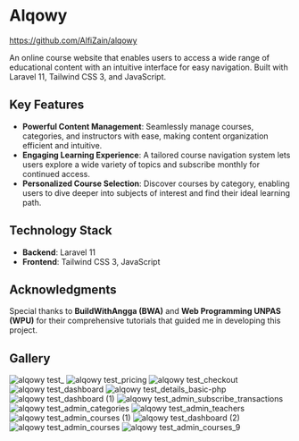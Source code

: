 # Alqowy

https://github.com/AlfiZain/alqowy

An online course website that enables users to access a wide range of educational content with an intuitive interface for easy navigation. Built with Laravel 11, Tailwind CSS 3, and JavaScript.

## Key Features

-   **Powerful Content Management**: Seamlessly manage courses, categories, and instructors with ease, making content organization efficient and intuitive.
-   **Engaging Learning Experience**: A tailored course navigation system lets users explore a wide variety of topics and subscribe monthly for continued access.
-   **Personalized Course Selection**: Discover courses by category, enabling users to dive deeper into subjects of interest and find their ideal learning path.

## Technology Stack

-   **Backend**: Laravel 11
-   **Frontend**: Tailwind CSS 3, JavaScript

## Acknowledgments

Special thanks to **BuildWithAngga (BWA)** and **Web Programming UNPAS (WPU)** for their comprehensive tutorials that guided me in developing this project.

## Gallery

![alqowy test_](https://github.com/user-attachments/assets/784ca306-be10-4a11-a008-b7b272e88258)
![alqowy test_pricing](https://github.com/user-attachments/assets/116e0347-4d75-4bf5-8aca-f9e7f25d2ec4)
![alqowy test_checkout](https://github.com/user-attachments/assets/c6d0c3a5-6c56-4f72-b1ec-a0f654ed120a)
![alqowy test_dashboard](https://github.com/user-attachments/assets/3a2ff5c5-ec50-4c9f-a3b1-e07e3ff3418b)
![alqowy test_details_basic-php](https://github.com/user-attachments/assets/5f372d96-c18a-4a11-8513-b05ecb73cda2)
![alqowy test_dashboard (1)](https://github.com/user-attachments/assets/1afc352b-eaea-4a3f-8c21-e79e33a26f9d)
![alqowy test_admin_subscribe_transactions](https://github.com/user-attachments/assets/f019e7de-63a4-404b-be50-b68d2b6358bc)
![alqowy test_admin_categories](https://github.com/user-attachments/assets/c4535097-a61f-4e5a-b334-c44f6e9932f3)
![alqowy test_admin_teachers](https://github.com/user-attachments/assets/8aa02cad-4a3c-418f-b953-d3be609ce271)
![alqowy test_admin_courses (1)](https://github.com/user-attachments/assets/939d5c16-8098-4590-bab7-91943d1d750d)
![alqowy test_dashboard (2)](https://github.com/user-attachments/assets/fc0ce401-f78b-4893-ba68-be198fb1f3fe)
![alqowy test_admin_courses](https://github.com/user-attachments/assets/caf0108e-4c02-4a9e-a469-1a704c26a0e6)
![alqowy test_admin_courses_9](https://github.com/user-attachments/assets/797f2e92-da0e-41d3-8dd1-da4e31feba5c)
